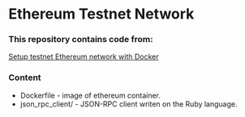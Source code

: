 # Ethereum Testnet Network

### This repository contains code from:

[Setup testnet Ethereum network with Docker](https://gist.github.com/fishbullet/4c36ecd6d6932adae24c68c8750894e6)

### Content

* Dockerfile - image of ethereum container.
* json_rpc_client/ - JSON-RPC client writen on the Ruby language.

